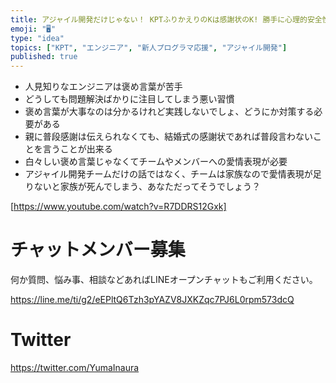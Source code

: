 ```yaml
---
title: アジャイル開発だけじゃない！ KPTふりかえりのKは感謝状のK! 勝手に心理的安全性ガイドライン。
emoji: "🖥"
type: "idea"
topics: ["KPT", "エンジニア", "新人プログラマ応援", "アジャイル開発"]
published: true
---
```




- 人見知りなエンジニアは褒め言葉が苦手
- どうしても問題解決ばかりに注目してしまう悪い習慣
- 褒め言葉が大事なのは分かるけれど実践しないでしょ、どうにか対策する必要がある
- 親に普段感謝は伝えられなくても、結婚式の感謝状であれば普段言わないことを言うことが出来る
- 白々しい褒め言葉じゃなくてチームやメンバーへの愛情表現が必要
- アジャイル開発チームだけの話ではなく、チームは家族なので愛情表現が足りないと家族が死んでしまう、あなただってそうでしょう？

[https://www.youtube.com/watch?v=R7DDRS12Gxk]








<!-- Update From Qiita API -->

# チャットメンバー募集


何か質問、悩み事、相談などあればLINEオープンチャットもご利用ください。

https://line.me/ti/g2/eEPltQ6Tzh3pYAZV8JXKZqc7PJ6L0rpm573dcQ





# Twitter


https://twitter.com/YumaInaura


<!-- Update From Qiita API -->


